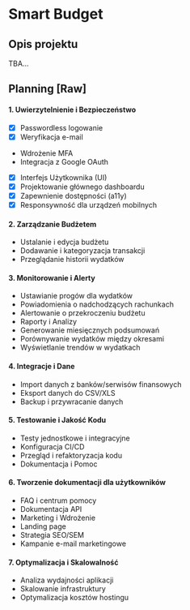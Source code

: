# Smart Budget

## Opis projektu

TBA...

## Planning [Raw]

#### 1. Uwierzytelnienie i Bezpieczeństwo
- [x] Passwordless logowanie
- [x] Weryfikacja e-mail
- Wdrożenie MFA
- Integracja z Google OAuth
- [x] Interfejs Użytkownika (UI)
- [x] Projektowanie głównego dashboardu
- [x] Zapewnienie dostępności (a11y)
- [x] Responsywność dla urządzeń mobilnych

#### 2. Zarządzanie Budżetem
- Ustalanie i edycja budżetu
- Dodawanie i kategoryzacja transakcji
- Przeglądanie historii wydatków

#### 3. Monitorowanie i Alerty
- Ustawianie progów dla wydatków
- Powiadomienia o nadchodzących rachunkach
- Alertowanie o przekroczeniu budżetu
- Raporty i Analizy
- Generowanie miesięcznych podsumowań
- Porównywanie wydatków między okresami
- Wyświetlanie trendów w wydatkach

#### 4. Integracje i Dane
- Import danych z banków/serwisów finansowych
- Eksport danych do CSV/XLS
- Backup i przywracanie danych

#### 5. Testowanie i Jakość Kodu
- Testy jednostkowe i integracyjne
- Konfiguracja CI/CD
- Przegląd i refaktoryzacja kodu
- Dokumentacja i Pomoc

#### 6. Tworzenie dokumentacji dla użytkowników
- FAQ i centrum pomocy
- Dokumentacja API
- Marketing i Wdrożenie
- Landing page
- Strategia SEO/SEM
- Kampanie e-mail marketingowe

#### 7. Optymalizacja i Skalowalność
- Analiza wydajności aplikacji
- Skalowanie infrastruktury
- Optymalizacja kosztów hostingu
